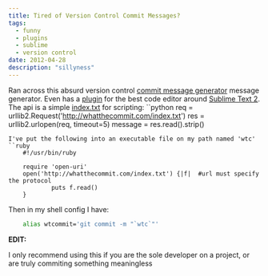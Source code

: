 ```yaml
---
title: Tired of Version Control Commit Messages?
tags:
  - funny
  - plugins
  - sublime
  - version control
date: 2012-04-28
description: "sillyness"
---
```


Ran across this absurd version control [commit message generator](http://whatthecommit.com) message generator.  Even has
a [plugin](https://github.com/kutu/RandomMessage) for the best code editor around [Sublime Text 2](http://www.sublimetext.com/2). The api is a simple [index.txt](http://whatthecommit.com/index.txt) for scripting:
``python
    req = urllib2.Request('http://whatthecommit.com/index.txt')
    res = urllib2.urlopen(req, timeout=5)
    message = res.read().strip()
```
I've put the following into an executable file on my path named 'wtc'
``ruby
    #!/usr/bin/ruby

    require 'open-uri'
    open('http://whatthecommit.com/index.txt') {|f|  #url must specify the protocol
            puts f.read()
    }
```
Then in my shell config I have:
```bash
    alias wtcommit='git commit -m "`wtc`"'
```
**EDIT:**

I only recommend using this if you are the sole developer on a project, or are truly commiting something meaningless
